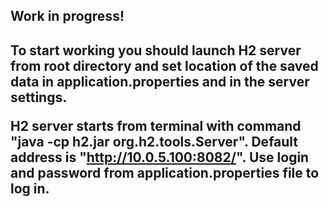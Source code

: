 <h2>Work in progress!<h2>


To start working you should launch H2 server from root directory and set location of the saved data in application.properties and in the server settings.

H2 server starts from terminal with command "java -cp h2.jar org.h2.tools.Server". Default address is "http://10.0.5.100:8082/". Use login and password from application.properties file to log in.
